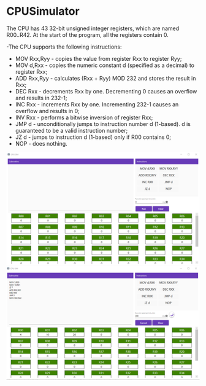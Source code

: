 # CPUSimulator


The CPU has 43 32-bit unsigned integer registers, which are named R00..R42. At the start of the program, all the registers contain 0. 

-The CPU supports the following instructions:
  - MOV Rxx,Ryy - copies the value from register Rxx to register Ryy;
  - MOV d,Rxx - copies the numeric constant d (specified as a decimal) to register Rxx;
  - ADD Rxx,Ryy - calculates (Rxx + Ryy) MOD 232 and stores the result in Rxx;
  - DEC Rxx - decrements Rxx by one. Decrementing 0 causes an overflow and results in 232-1;
  - INC Rxx - increments Rxx by one. Incrementing 232-1 causes an overflow and results in 0;
  - INV Rxx - performs a bitwise inversion of register Rxx;
  - JMP d - unconditionally jumps to instruction number d (1-based). d is guaranteed to be a valid instruction number;
  - JZ d - jumps to instruction d (1-based) only if R00 contains 0;
  - NOP - does nothing.

![](MainUI.png)
![](ScreenshotRunningUI.png)
